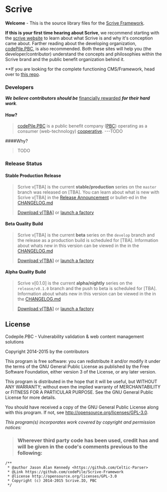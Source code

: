 # Scrive


**Welcome** - This is the source library files for the [Scrive Framework](https://github.com/codePile/Scrive-Framework).


**If this is your first time hearing about Scrive**, we recommend starting with the [scrive website](http://scrive.io) to learn about what Scrive is and why it's conception came about. Farther reading about the developing organization, [codePile.PBC](http://codepile.org), is also recommended. Both these sites will help you (the developer/contributor) understand the concepts and philosophies within the Scrive brand and the public benefit organization behind it.


**If you are looking for the complete functioning CMS/Framework, head over to [this repo](https://github.com/codePile/Scrive-Framework). 


### Developers
***We believe contributors should be*** [financially rewarded](#) ***for their hard work***.  
#### How?
>[codePile.PBC](http://codepile.org) is a public benefit company ([PBC](http://en.wikipedia.org/wiki/Public-benefit_corporation)) operating as a consumer (web-technology) [cooperative](http://en.wikipedia.org/wiki/Consumer_cooperative). ---TODO

####Why?
>TODO
>


### Release Status
#### Stable Production Release
>Scrive v[TBA] is the current **stable/production** series on the `master` branch was released on [TBA].
>You can learn about what is new with Scrive v[TBA] in the [Release Announcement](http://scrive.io/blog/release-announcements/) or bullet-ed in the [CHANGELOG.md](https://github.com/codePile/Scrive-Framework/blob/master/CHANGELOG.md)
>
>[Download v\[TBA\]](https://github.com/codePile/Scrive-Framework/archive/master.zip) or [launch a factory](http://launch.scrive.io/)
>
#### Beta Quality Build
>Scrive v[TBA] is the current **beta** series on the `develop` branch and the release as a production build is scheduled for [TBA]. Information about whats new in this version can be viewed in the in the [CHANGELOG.md](https://github.com/codePile/Scrive-Framework/blob/master/CHANGELOG.md)
>
>[Download v\[TBA\]](https://github.com/codePile/Scrive-Framework/archive/develop.zip) or [launch a factory](http://develop.scrive.io/)
>
#### Alpha Quality Build
>Scrive v[0.1.0] is the current **alpha/nightly** series on the `release/v0.1.0` branch and the push to beta is scheduled for [TBA]. Information about whats new in this version can be viewed in the in the [CHANGELOG.md](https://github.com/codePile/Scrive-Framework/blob/release/CHANGELOG.md)
>
>[Download v\[TBA\]](https://github.com/codePile/Scrive-Framework/archive/release.zip) or [launch a factory](http://alpha.scrive.io/)
>


## License
Codepile.PBC - Vulnerability validation & web content management solutions

Copyright 2014-2015 by the contributors

This program is free software: you can redistribute it and/or modify it under the terms of the GNU General Public License as published by the Free Software Foundation, either version 3 of the License, or any later version.

This program is distributed in the hope that it will be useful, but WITHOUT ANY WARRANTY; without even the implied warranty of MERCHANTABILITY or FITNESS FOR A PARTICULAR PURPOSE.  See the GNU General Public License for more details.

You should have received a copy of the GNU General Public License along with this program.  If not, see http://opensource.org/licenses/GPL-3.0.


*This program(s) incorporates work covered by copyright and permission notices:*

> ### Wherever third party code has been used, credit has and will be given in the code's comments previous to the following:  

``` 
/**
 * @author Jason Alan Kennedy <https://github.com/Celtic-Parser>
 * @Link https://github.com/codePile/Scrive-Framework
 * @license http://opensource.org/licenses/GPL-3.0
 * Copyright (c) 2014-2015 Scrive.IO, PBC
 */
```

